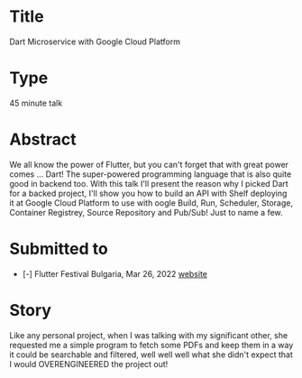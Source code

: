 # Title

Dart Microservice with Google Cloud Platform

# Type

45 minute talk

# Abstract

We all know the power of Flutter, but you can't forget that with great power comes ... Dart! The super-powered programming language that is also quite good in backend too. With this talk I'll present the reason why I picked Dart for a backed project, I'll show you how to build an API with Shelf deploying it at Google Cloud Platform to use with oogle Build, Run, Scheduler, Storage, Container Registrey, Source Repository and Pub/Sub! Just to name a few.

# Submitted to

- [-] Flutter Festival Bulgaria, Mar 26, 2022 [website](https://gdg.community.dev/events/details/google-gdg-sofia-presents-flutter-festival-bulgaria/) 

# Story

Like any personal project, when I was talking with my significant other, she requested me a simple program to fetch some PDFs and keep them in a way it could be searchable and filtered, well well well what she didn't expect that I would OVERENGINEERED the project out!


